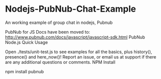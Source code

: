 # Nodejs-PubNub-Chat-Example
An working example of group chat in nodejs, Pubnub

PubNub for JS Docs have been moved to: http://www.pubnub.com/docs/javascript/javascript-sdk.html
PubNub Node.js Quick Usage

Open ./tests/unit-test.js to see examples for all the basics, plus history(), presence() and here_now()! Report an issue, or email us at support if there are any additional questions or comments.
NPM Install

npm install pubnub
